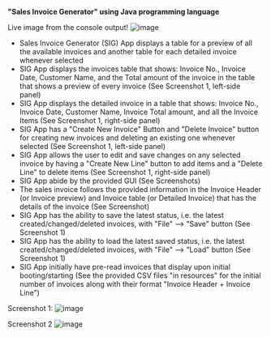 **"Sales Invoice Generator" using Java programming language**

Live image from the console output!
![image](https://user-images.githubusercontent.com/103081048/164334388-d35e4b1a-fbb0-4fdd-8085-417ee0101768.png)


- Sales Invoice Generator (SIG) App displays a table for a preview of all the available invoices and another table for each detailed invoice whenever selected
- SIG App displays the invoices table that shows: Invoice No., Invoice Date, Customer Name, and the Total amount of the invoice in the table that shows a preview of every invoice (See Screenshot 1, left-side panel)
- SIG App displays the detailed invoice in a table that shows: Invoice No., Invoice Date, Customer Name, Invoice Total amount, and all the Invoice Items (See Screenshot 1, right-side panel)
- SIG App has a "Create New Invoice" Button and "Delete Invoice" button for creating new invoices and deleting an existing one whenever selected (See Screenshot 1, left-side panel)
- SIG App allows the user to edit and save changes on any selected invoice by having a "Create New Line" button to add items and a "Delete Line" to delete items (See Screenshot 1, right-side panel)
- SIG App abide by the provided GUI (See Screenshots)
- The sales invoice follows the provided information in the Invoice Header (or Invoice preview) and Invoice table (or Detailed Invoice) that has the details of the invoice (See Screenshot)
- SIG App has the ability to save the latest status, i.e. the latest created/changed/deleted invoices, with "File" --> "Save" button (See Screenshot 1)
- SIG App has the ability to load the latest saved status, i.e. the latest created/changed/deleted invoices, with "File" --> "Load" button (See Screenshot 1)
- SIG App initially have pre-read invoices that display upon initial booting/starting (See the provided CSV files "in resources" for the initial number of invoices along with their format "Invoice Header + Invoice Line")

Screenshot 1:
![image](https://user-images.githubusercontent.com/103081048/164343760-6834bc12-2bd0-4168-857c-38fa604f8995.png)

Screenshot 2
![image](https://user-images.githubusercontent.com/103081048/164325832-0359ddb6-9a6b-495e-85ab-9d7b9b898042.png)

